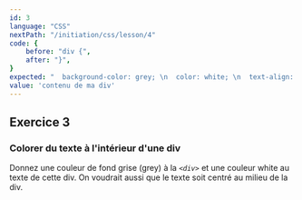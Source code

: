 ```yaml
---
id: 3
language: "CSS"
nextPath: "/initiation/css/lesson/4"
code: {
    before: "div {",
    after: "}",
}
expected: "  background-color: grey; \n  color: white; \n  text-align: center;"
value: 'contenu de ma div'
---
```


## Exercice 3

### Colorer du texte à l'intérieur d'une div

Donnez une couleur de fond grise (grey) à la *`<div>`* et une couleur white au texte de cette div. On voudrait aussi que le texte soit centré au milieu de la div.
